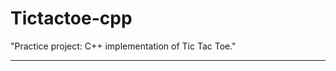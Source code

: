 # Tictactoe-cpp
"Practice project: C++ implementation of Tic Tac Toe."
*******************************************************
